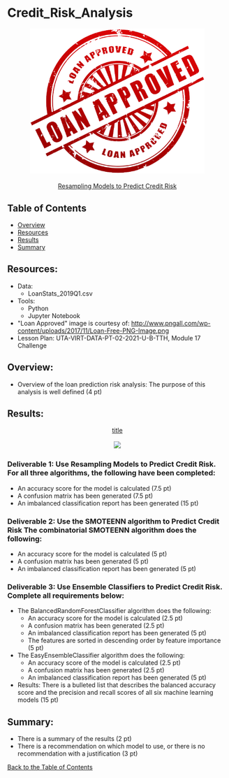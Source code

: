 # Credit_Risk_Analysis

<p align="center">
  <img src="images/Loan-Free-PNG-Image.png" width="400">
  <br/><br/>
  <a href="#">Resampling Models to Predict Credit Risk</a>
</p>



## Table of Contents
* [Overview](https://github.com/rkaysen63/Credit_Risk_Analysis/blob/master/README.md#overview)
* [Resources](https://github.com/rkaysen63/Credit_Risk_Analysis/blob/master/README.md#resources)
* [Results](https://github.com/rkaysen63/Credit_Risk_Analysis/blob/master/README.md#results)
* [Summary](https://github.com/rkaysen63/Credit_Risk_Analysis/blob/master/README.md#summary)

## Resources:    
* Data: 
  *  LoanStats_2019Q1.csv
* Tools: 
  * Python
  * Jupyter Notebook
* "Loan Approved" image is courtesy of: http://www.pngall.com/wp-content/uploads/2017/11/Loan-Free-PNG-Image.png
* Lesson Plan: UTA-VIRT-DATA-PT-02-2021-U-B-TTH, Module 17 Challenge

## Overview:
* Overview of the loan prediction risk analysis:  The purpose of this analysis is well defined (4 pt)


## Results:
<p align="center">
  <a href="#">title</a>
  <br/><br/> 
  <img src="something_relevant.png" width="800">
</p>

### Deliverable 1:  Use Resampling Models to Predict Credit Risk.  For all three algorithms, the following have been completed:
* An accuracy score for the model is calculated (7.5 pt)
* A confusion matrix has been generated (7.5 pt)
* An imbalanced classification report has been generated (15 pt)

### Deliverable 2: Use the SMOTEENN algorithm to Predict Credit Risk The combinatorial SMOTEENN algorithm does the following:
* An accuracy score for the model is calculated (5 pt)
* A confusion matrix has been generated (5 pt)
* An imbalanced classification report has been generated (5 pt)

### Deliverable 3: Use Ensemble Classifiers to Predict Credit Risk.  Complete all requirements below:

* The BalancedRandomForestClassifier algorithm does the following:
  * An accuracy score for the model is calculated (2.5 pt)
  * A confusion matrix has been generated (2.5 pt)
  * An imbalanced classification report has been generated (5 pt)
  * The features are sorted in descending order by feature importance (5 pt)
* The EasyEnsembleClassifier algorithm does the following:
  * An accuracy score of the model is calculated (2.5 pt)
  * A confusion matrix has been generated (2.5 pt)
  * An imbalanced classification report has been generated (5 pt)
* Results: There is a bulleted list that describes the balanced accuracy score and the precision and recall scores of all six machine learning models (15 pt)

## Summary:
 
  * There is a summary of the results (2 pt)
  * There is a recommendation on which model to use, or there is no recommendation with a justification (3 pt)




[Back to the Table of Contents](https://github.com/rkaysen63/Credit_Risk_Analysis/blob/master/README.md#table-of-contents)

